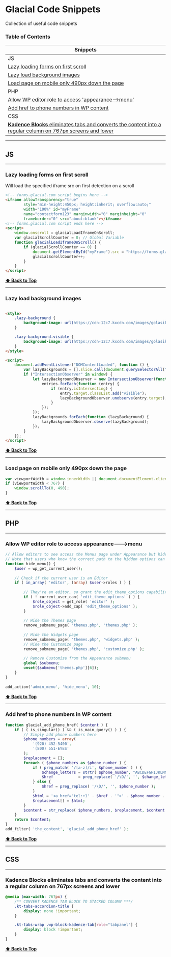 # Glacial Code Snippets

Collection of useful code snippets

### Table of Contents

| Snippets |
|------- | 
| JS |
| [Lazy loading forms on first scroll](#Lazy-loading-forms-on-first-scroll) |
| [Lazy load background images](#Lazy-load-background-images) |
| [Load page on mobile only 490px down the page](#Load-page-on-mobile-only-490px-down-the-page)|
| PHP |
| [Allow WP editor role to access 'appearance-->menu'](#Allow-WP-editor-role-to-access-appearance---menu) |
| [Add href to phone numbers in WP content](#Add-href-to-phone-numbers-in-WP-content) | 
| CSS |
| [**Kadence Blocks** eliminates tabs and converts the content into a regular column on 767px screens and lower](#Kadence-Blocks-eliminates-tabs-and-converts-the-content-into-a-regular-column-on-767px-screens-and-lower) |

---

## JS

---

### Lazy loading forms on first scroll

Will load the specified iframe src on first detection on a scroll

```html
<!-- forms.glacial.com script begins here -->
<iframe allowTransparency="true"
        style="min-height:450px; height:inherit; overflow:auto;"
        width="100%" id="myFrame"
        name="contactform123" marginwidth="0" marginheight="0"
        frameborder="0" src="about:blank"></iframe>
<!-- forms.glacial.com script ends here -->
<script>
    window.onscroll = glacialLoadIframeOnScroll;
    var glacialScrollCounter = 0; // Global Variable
    function glacialLoadIframeOnScroll() {
        if (glacialScrollCounter == 0) {
            document.getElementById("myFrame").src = "https://forms.glacial.com/my-contact-form-FORMIDNUMBER.html";
            glacialScrollCounter++;
        }
    }
</script>
```

**[⬆ Back to Top](#table-of-contents)**

---

### Lazy load background images

```html

<style>
    .lazy-background {
        background-image: url(https://cdn-12c7.kxcdn.com/images/golasik_net/ph.jpg); /* Placeholder image */
    }

    .lazy-background.visible {
        background-image: url(https://cdn-12c7.kxcdn.com/images/golasik_net/Tony-Simmons_lowres.jpg);
    }
</style>

<script>
    document.addEventListener("DOMContentLoaded", function () {
        var lazyBackgrounds = [].slice.call(document.querySelectorAll(".lazy-background"));
        if ("IntersectionObserver" in window) {
            let lazyBackgroundObserver = new IntersectionObserver(function (entries, observer) {
                entries.forEach(function (entry) {
                    if (entry.isIntersecting) {
                        entry.target.classList.add("visible");
                        lazyBackgroundObserver.unobserve(entry.target);
                    }
                });
            });
            lazyBackgrounds.forEach(function (lazyBackground) {
                lazyBackgroundObserver.observe(lazyBackground);
            });
        }
    });
</script>
```

**[⬆ Back to Top](#table-of-contents)**

---

### Load page on mobile only 490px down the page

```js
var viewportWidth = window.innerWidth || document.documentElement.clientWidth;
if (viewportWidth < 767) {
    window.scrollTo(0, 490);
}
```

**[⬆ Back to Top](#table-of-contents)**

---

## PHP

---

### Allow WP editor role to access appearance--->menu

```php
// Allow editors to see access the Menus page under Appearance but hide other options
// Note that users who know the correct path to the hidden options can still access them
function hide_menu() {
 	$user = wp_get_current_user();
	
	// Check if the current user is an Editor
	if ( in_array( 'editor', (array) $user->roles ) ) {
		
		// They're an editor, so grant the edit_theme_options capability if they don't have it
		if ( ! current_user_can( 'edit_theme_options' ) ) {
			$role_object = get_role( 'editor' );
			$role_object->add_cap( 'edit_theme_options' );
		}
		
		// Hide the Themes page
	    remove_submenu_page( 'themes.php', 'themes.php' );
 
	    // Hide the Widgets page
	    remove_submenu_page( 'themes.php', 'widgets.php' );
	    // Hide the Customize page
	    remove_submenu_page( 'themes.php', 'customize.php' );
 
	    // Remove Customize from the Appearance submenu
	    global $submenu;
	    unset($submenu['themes.php'][6]);
	}
}
 
add_action('admin_menu', 'hide_menu', 10);
```

**[⬆ Back to Top](#table-of-contents)**

---

### Add href to phone numbers in WP content

```php
function glacial_add_phone_href( $content ) {
	if ( ( is_singular() ) && ( is_main_query() ) ) {
        // Simply add phone numbers here
		$phone_numbers = array(
			'(920) 452-5400',
			'(800) 551-EYES'
		);
		$replacement = [];
		foreach ( $phone_numbers as $phone_number ) {
			if ( preg_match( '/[a-z]/i', $phone_number ) ) {
				$change_letters = strtr( $phone_number, "ABCDEFGHIJKLMNOPQRSTUVWXYZ", "22233344455566677778889999" );
				$href           = preg_replace( '/\D/', '', $change_letters );
			} else {
				$href = preg_replace( '/\D/', '', $phone_number );
			}
			$html = '<a href="tel:+1' . $href . '">' . $phone_number . '</a>';
			$replacement[] = $html;
		}
		$content = str_replace( $phone_numbers, $replacement, $content );
	}
	return $content;
}
add_filter( 'the_content', 'glacial_add_phone_href' );
```

**[⬆ Back to Top](#table-of-contents)**

---

## CSS

---

### Kadence Blocks eliminates tabs and converts the content into a regular column on 767px screens and lower

```css
@media (max-width: 767px) {
    /** CONVERT KADENCE TAB BLOCK TO STACKED COLUMN ***/
    .kt-tabs-accordion-title {
        display: none !important;
    }

    .kt-tabs-wrap .wp-block-kadence-tab[role="tabpanel"] {
        display: block !important;
    }
}
```

**[⬆ Back to Top](#table-of-contents)**

